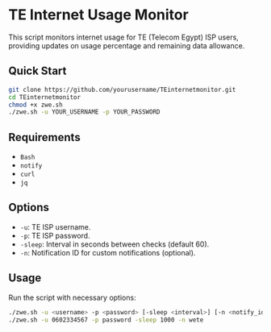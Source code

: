 # TE Internet Usage Monitor

This script monitors internet usage for TE (Telecom Egypt) ISP users, providing updates on usage percentage and remaining data allowance.

## Quick Start

```bash
git clone https://github.com/yourusername/TEinternetmonitor.git
cd TEinternetmonitor
chmod +x zwe.sh
./zwe.sh -u YOUR_USERNAME -p YOUR_PASSWORD
```

## Requirements

- `Bash`
- `notify`
- `curl`
- `jq`

## Options

- `-u`: TE ISP username.
- `-p`: TE ISP password.
- `-sleep`: Interval in seconds between checks (default 60).
- `-n`: Notification ID for custom notifications (optional).

## Usage

Run the script with necessary options:

```bash
./zwe.sh -u <username> -p <password> [-sleep <interval>] [-n <notify_id>]
./zwe.sh -u 0602334567 -p password -sleep 1000 -n wete
```